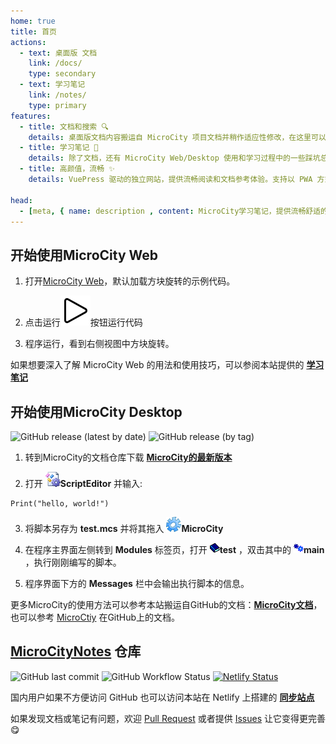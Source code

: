 ```yaml
---
home: true
title: 首页
actions:
  - text: 桌面版 文档
    link: /docs/
    type: secondary
  - text: 学习笔记
    link: /notes/
    type: primary
features:
  - title: 文档和搜索 🔍
    details: 桌面版文档内容搬运自 MicroCity 项目文档并稍作适应性修改，在这里可以使用网站提供的搜索功能快速查找并跳转至内容
  - title: 学习笔记 📔
    details: 除了文档，还有 MicroCity Web/Desktop 使用和学习过程中的一些踩坑总结和记录，帮助你尽可能多地避开天坑
  - title: 高颜值，流畅 ✨
    details: VuePress 驱动的独立网站，提供流畅阅读和文档参考体验。支持以 PWA 方式安装为应用，随时查阅，不受网络限制

head:
  - [meta, { name: description , content: MicroCity学习笔记，提供流畅舒适的文档搜索和学习体验。可以使用网站提供的搜索功能快速查找并跳转至内容。除了文档，还有MicroCity使用和学习过程中的一些踩坑总结和记录，帮助你尽可能多地避坑。 }]
---
```


## 开始使用MicroCity Web

1. 打开[MicroCity Web](https://microcity.gitee.io/)，默认加载方块旋转的示例代码。

2. 点击运行![Play](./images/note/play.svg)按钮运行代码
 
3. 程序运行，看到右侧视图中方块旋转。

如果想要深入了解 MicroCity Web 的用法和使用技巧，可以参阅本站提供的 [**学习笔记**](./notes/)

## 开始使用MicroCity Desktop
![GitHub release (latest by date)](https://img.shields.io/github/v/release/microcity/Desktop) ![GitHub release (by tag)](https://img.shields.io/github/downloads/microcity/Desktop/latest/total)

1. 转到MicroCity的文档仓库下载 [**MicroCity的最新版本**](https://github.com/microcity/Desktop/releases/latest)

2. 打开 ![icon](./images/doc/icon_script_editor.png)**ScriptEditor** 并输入:  
```lua:no-line-numbers
Print("hello, world!")
```

3. 将脚本另存为 **test.mcs** 并将其拖入 ![icon](./images/doc/icon_microcity.png)**MicroCity**

4. 在程序主界面左侧转到 **Modules** 标签页，打开 ![icon](./images/doc/icon_module_file.png)**test** ，双击其中的 ![icon](./images/doc/icon_module.png)**main** ，执行刚刚编写的脚本。 

5. 程序界面下方的 **Messages** 栏中会输出执行脚本的信息。  

更多MicroCity的使用方法可以参考本站搬运自GitHub的文档：[**MicroCity文档**](./docs/)，也可以参考 [MicroCtiy](https://microcity.github.io/) 在GitHub上的文档。

## [MicroCityNotes](https://github.com/huuhghhgyg/MicroCityNotes) 仓库

![GitHub last commit](https://img.shields.io/github/last-commit/huuhghhgyg/MicroCityNotes) ![GitHub Workflow Status](https://img.shields.io/github/actions/workflow/status/huuhghhgyg/MicroCityNotes/DeployPage.yml?branch=main) [![Netlify Status](https://api.netlify.com/api/v1/badges/fe05238c-93ee-44db-84cf-7f805d43520a/deploy-status)](https://app.netlify.com/sites/microcitynotes/deploys)

<A2hs/>

国内用户如果不方便访问 GitHub 也可以访问本站在 Netlify 上搭建的 [**同步站点**](https://mcn.zhhuu.top)

如果发现文档或笔记有问题，欢迎 [Pull Request](https://github.com/huuhghhgyg/MicroCityNotes/pulls) 或者提供 [Issues](https://github.com/huuhghhgyg/MicroCityNotes/issues) 让它变得更完善😋